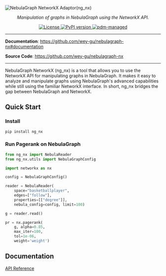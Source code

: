 <img alt="NebulaGraph NetworkX Adaptor(ng_nx)" src="https://user-images.githubusercontent.com/1651790/227207918-7c023215-b7cf-4aa5-b734-bc50411dab77.png">

<p align="center">
    <em>Manipulation of graphs in NebulaGraph using the NetworkX API.</em>
</p>

<p align="center">
<a href="LICENSE" target="_blank">
    <img src="https://img.shields.io/badge/License-Apache_2.0-blue.svg" alt="License">
</a>

<a href="https://badge.fury.io/py/ng_nx" target="_blank">
    <img src="https://badge.fury.io/py/ng_nx.svg" alt="PyPI version">
</a>

<a href="https://pdm.fming.dev" target="_blank">
    <img src="https://img.shields.io/badge/pdm-managed-blueviolet" alt="pdm-managed">
</a>

<!-- <a href="https://github.com/wey-gu/nebulagraph-nx/actions/workflows/ci.yml">
  <img src="https://github.com/wey-gu/nebulagraph-nx/actions/workflows/ci.yml/badge.svg" alt="Tests">
</a> -->

</p>

---

**Documentation**: <a href="https://github.com/wey-gu/nebulagraph-nx#documentation" target="_blank">https://github.com/wey-gu/nebulagraph-nx#documentation</a>

**Source Code**: <a href="https://github.com/wey-gu/nebulagraph-nx" target="_blank">https://github.com/wey-gu/nebulagraph-nx</a>

---

NebulaGraph NetworkX (ng_nx) is a tool that allows you to use the NetworkX API for manipulating graphs in NebulaGraph. It makes it easy to analyze and manipulate graphs using NebulaGraph's advanced capabilities while still using the familiar NetworkX interface. In short, ng_nx bridges the gap between NebulaGraph and NetworkX.

## Quick Start

### Install

```bash
pip install ng_nx
```

### Run Pagerank on NebulaGraph

```python
from ng_nx import NebulaReader
from ng_nx.utils import NebulaGraphConfig

import networkx as nx

config = NebulaGraphConfig()

reader = NebulaReader(
    space="basketballplayer",
    edges=["follow"],
    properties=[["degree"]],
    nebula_config=config, limit=100)

g = reader.read()

pr = nx.pagerank(
    g, alpha=0.85,
    max_iter=100,
    tol=1e-06,
    weight='weight')
```

## Documentation

[API Reference](https://github.com/wey-gu/nebulagraph-nx/blob/main/docs/API.md)